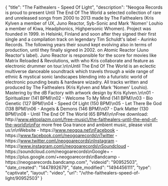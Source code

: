{
    "title": "The Faithealers - Speed Of Light",
    "description": "Neogoa Records is proud to present Until The End Of The World a selected collection of rare and unreleased songs from 2000 to 2013 made by The Faithealers (Kris Kylven a member of UX, Juno Reactor, Syb-Sonic and Mark 'Nomen' Louhio a member of Kiwa, Headphonics, Highpersonic Whomen). Project was founded in 1999. in Helsinki, Finland and soon after they signed their first single and a compilation track on legendary Tim Schuldt's label - Aurinko Records. The following years their sound kept evolving also in terms of production, until they finally signed in 2002. on Atomic Reactor (Juno Reactor's label). Juno Reactor is responsible for the score for movies like Matrix Reloaded & Revolutions, with who Kris collaborate and feature as electronic drummer on tour.\n\nUntil The End Of The World is an eclectic multiverse danceable soundtrack which travels through a wide range of ethnic & mystical sonic landscapes blending into a futuristic world of electronic pounding beats & hardware wizadry. All tracks written and produced by The Faithealers (Kris Kylven and Mark 'Nomen' Louhio). Mastering by the dB Factory with artwork design by Kris Kylven.\n\n01 - Spiritualizer (141 BPM)\n02 - Welcome To My Mind (141 BPM)\n03 - Bio Genetic (127 BPM)\n04 - Speed Of Light (150 BPM)\n05 - Let There Be God (138 BPM)\n06 - Angels & Demons (146 BPM)\n07 - Dark Matter (130 BPM)\n08 - Until The End Of The World (65 BPM)\n\nFree download: http:\/\/www.ektoplazm.com\/free-music\/the-faithealers-until-the-end-of-the-world\n\nFor more free Goa trance and ambient music, please visit us:\n\nWebsite - https:\/\/www.neogoa.net\nFacebook - https:\/\/www.facebook.com\/neogoarecords\nTwitter - https:\/\/www.twitter.com\/neogoarecords\nInstagram - https:\/\/www.instagram.com\/neogoarecords\nSoundcloud - https:\/\/soundcloud.com\/neogoarecords\nGoogle+ - https:\/\/plus.google.com\/+neogoarecords\nBandcamp - https:\/\/neogoarecords.bandcamp.com",
    "videoid": "90952503",
    "date_created": "1447892679",
    "date_modified": "1494456111",
    "type": "captivate",
    "layout": "video",
    "url": "\/v\/the-faithealers-speed-of-light\/90952503"
}